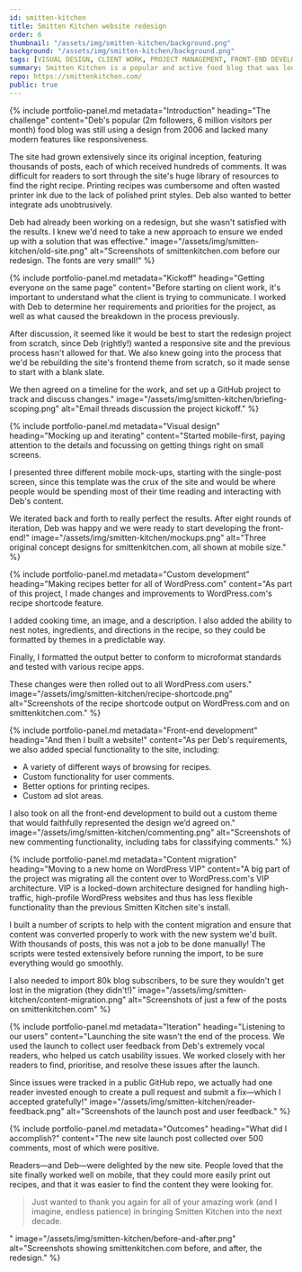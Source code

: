 ```yaml
---
id: smitten-kitchen
title: Smitten Kitchen website redesign
order: 6
thumbnail: "/assets/img/smitten-kitchen/background.png"
background: "/assets/img/smitten-kitchen/background.png"
tags: [VISUAL DESIGN, CLIENT WORK, PROJECT MANAGEMENT, FRONT-END DEVELOPMENT]
summary: Smitten Kitchen is a popular and active food blog that was looking for a revamp. I redesigned the whole site, built out a lot of new functionality, then migrated all content to new architecture.
repo: https://smittenkitchen.com/
public: true
---
```


{% include portfolio-panel.md
  metadata="Introduction"
  heading="The challenge"
  content="Deb's popular (2m followers, 6 million visitors per month) food blog was still using a design from 2006 and lacked many modern features like responsiveness.

  The site had grown extensively since its original inception, featuring thousands of posts, each of which received hundreds of comments. It was difficult for readers to sort through the site's huge library of resources to find the right recipe. Printing recipes was cumbersome and often wasted printer ink due to the lack of polished print styles. Deb also wanted to better integrate ads unobtrusively.

  Deb had already been working on a redesign, but she wasn't satisfied with the results. I knew we'd need to take a new approach to ensure we ended up with a solution that was effective."
  image="/assets/img/smitten-kitchen/old-site.png"
  alt="Screenshots of smittenkitchen.com before our redesign. The fonts are very small!"
%}

{% include portfolio-panel.md
  metadata="Kickoff"
  heading="Getting everyone on the same page"
  content="Before starting on client work, it's important to understand what the client is trying to communicate. I worked with Deb to determine her requirements and priorities for the project, as well as what caused the breakdown in the process previously.

  After discussion, it seemed like it would be best to start the redesign project from scratch, since Deb (rightly!) wanted a responsive site and the previous process hasn't allowed for that. We also knew going into the process that we'd be rebuilding the site's frontend theme from scratch, so it made sense to start with a blank slate.

  We then agreed on a timeline for the work, and set up a GitHub project to track and discuss changes."
  image="/assets/img/smitten-kitchen/briefing-scoping.png"
  alt="Email threads discussion the project kickoff."
%}

{% include portfolio-panel.md
  metadata="Visual design"
  heading="Mocking up and iterating"
  content="Started mobile-first, paying attention to the details and focussing on getting things right on small screens.

  I presented three different mobile mock-ups, starting with the single-post screen, since this template was the crux of the site and would be where people would be spending most of their time reading and interacting with Deb's content.

  We iterated back and forth to really perfect the results. After eight rounds of iteration, Deb was happy and we were ready to start developing the front-end!"
  image="/assets/img/smitten-kitchen/mockups.png"
  alt="Three original concept designs for smittenkitchen.com, all shown at mobile size."
%}

{% include portfolio-panel.md
  metadata="Custom development"
  heading="Making recipes better for all of WordPress.com"
  content="As part of this project, I made changes and improvements to WordPress.com's recipe shortcode feature.

  I added cooking time, an image, and a description. I also added the ability to nest notes, ingredients, and directions in the recipe, so they could be formatted by themes in a predictable way.

  Finally, I formatted the output better to conform to microformat standards and tested with various recipe apps.

  These changes were then rolled out to all WordPress.com users."
  image="/assets/img/smitten-kitchen/recipe-shortcode.png"
  alt="Screenshots of the recipe shortcode output on WordPress.com and on smittenkitchen.com."
%}

{% include portfolio-panel.md
  metadata="Front-end development"
  heading="And then I built a website!"
  content="As per Deb's requirements, we also added special functionality to the site, including:
  - A variety of different ways of browsing for recipes.
  - Custom functionality for user comments.
  - Better options for printing recipes.
  - Custom ad slot areas.

  I also took on all the front-end development to build out a custom theme that would faithfully represented the design we’d agreed on."
  image="/assets/img/smitten-kitchen/commenting.png"
  alt="Screenshots of new commenting functionality, including tabs for classifying comments."
%}

{% include portfolio-panel.md
  metadata="Content migration"
  heading="Moving to a new home on WordPress VIP"
  content="A big part of the project was migrating all the content over to WordPress.com's VIP architecture. VIP is a locked-down architecture designed for handling high-traffic, high-profile WordPress websites and thus has less flexible functionality than the previous Smitten Kitchen site's install.

  I built a number of scripts to help with the content migration and ensure that content was converted properly to work with the new system we'd built. With thousands of posts, this was not a job to be done manually! The scripts were tested extensively before running the import, to be sure everything would go smoothly.

  I also needed to import 80k blog subscribers, to be sure they wouldn't get lost in the migration (they didn't!)"
  image="/assets/img/smitten-kitchen/content-migration.png"
  alt="Screenshots of just a few of the posts on smittenkitchen.com"
%}

{% include portfolio-panel.md
  metadata="Iteration"
  heading="Listening to our users"
  content="Launching the site wasn't the end of the process. We used the launch to collect user feedback from Deb's extremely vocal readers, who helped us catch usability issues. We worked closely with her readers to find, prioritise, and resolve these issues after the launch.

  Since issues were tracked in a public GitHub repo, we actually had one reader invested enough to create a pull request and submit a fix—which I accepted gratefully!"
  image="/assets/img/smitten-kitchen/reader-feedback.png"
  alt="Screenshots of the launch post and user feedback."
%}


{% include portfolio-panel.md
  metadata="Outcomes"
  heading="What did I accomplish?"
  content="The new site launch post collected over 500 comments, most of which were positive.

  Readers—and Deb—were delighted by the new site. People loved that the site finally worked well on mobile, that they could more easily print out recipes, and that it was easier to find the content they were looking for.

  <blockquote>Just wanted to thank you again for all of your amazing work (and I imagine, endless patience) in bringing Smitten Kitchen into the next decade.</blockquote>"
  image="/assets/img/smitten-kitchen/before-and-after.png"
  alt="Screenshots showing smittenkitchen.com before, and after, the redesign."
%}
